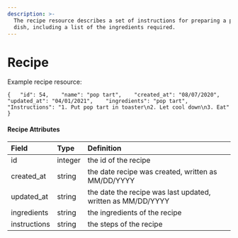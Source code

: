 ```yaml
---
description: >-
  The recipe resource describes a set of instructions for preparing a particular
  dish, including a list of the ingredients required.
---
```


# Recipe

Example recipe resource:

`{  
     "id": 54,   
     "name": "pop tart",   
     "created_at": "08/07/2020",   
     "updated_at": "04/01/2021",   
     "ingredients": "pop tart",   
     "Instructions": "1. Put pop tart in toaster\n2. Let cool down\n3. Eat"   
}`

#### Recipe Attributes

| Field | Type | Definition |
| :--- | :--- | :--- |
| id | integer | the id of the recipe |
| created\_at | string | the date recipe was created, written as MM/DD/YYYY |
| updated\_at | string | the date the recipe was last updated, written as MM/DD/YYYY |
| ingredients | string | the ingredients of the recipe |
| instructions | string | the steps of the recipe |

